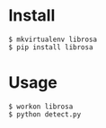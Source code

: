 # Install

``` shell
$ mkvirtualenv librosa
$ pip install librosa
```


# Usage

``` shell
$ workon librosa
$ python detect.py
```

